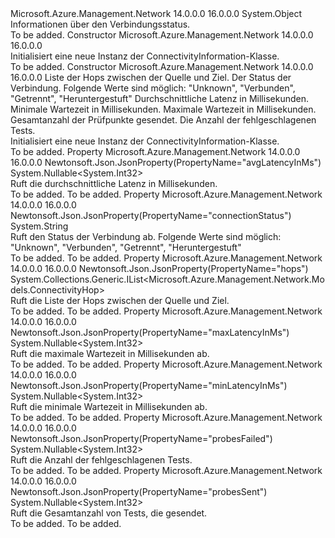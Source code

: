 <Type Name="ConnectivityInformation" FullName="Microsoft.Azure.Management.Network.Models.ConnectivityInformation">
  <TypeSignature Language="C#" Value="public class ConnectivityInformation" />
  <TypeSignature Language="ILAsm" Value=".class public auto ansi beforefieldinit ConnectivityInformation extends System.Object" />
  <TypeSignature Language="DocId" Value="T:Microsoft.Azure.Management.Network.Models.ConnectivityInformation" />
  <TypeSignature Language="VB.NET" Value="Public Class ConnectivityInformation" />
  <TypeSignature Language="F#" Value="type ConnectivityInformation = class" />
  <AssemblyInfo>
    <AssemblyName>Microsoft.Azure.Management.Network</AssemblyName>
    <AssemblyVersion>14.0.0.0</AssemblyVersion>
    <AssemblyVersion>16.0.0.0</AssemblyVersion>
  </AssemblyInfo>
  <Base>
    <BaseTypeName>System.Object</BaseTypeName>
  </Base>
  <Interfaces />
  <Docs>
    <summary>
            Informationen über den Verbindungsstatus.
            </summary>
    <remarks>To be added.</remarks>
  </Docs>
  <Members>
    <Member MemberName=".ctor">
      <MemberSignature Language="C#" Value="public ConnectivityInformation ();" />
      <MemberSignature Language="ILAsm" Value=".method public hidebysig specialname rtspecialname instance void .ctor() cil managed" />
      <MemberSignature Language="DocId" Value="M:Microsoft.Azure.Management.Network.Models.ConnectivityInformation.#ctor" />
      <MemberSignature Language="VB.NET" Value="Public Sub New ()" />
      <MemberType>Constructor</MemberType>
      <AssemblyInfo>
        <AssemblyName>Microsoft.Azure.Management.Network</AssemblyName>
        <AssemblyVersion>14.0.0.0</AssemblyVersion>
        <AssemblyVersion>16.0.0.0</AssemblyVersion>
      </AssemblyInfo>
      <Parameters />
      <Docs>
        <summary>
            Initialisiert eine neue Instanz der ConnectivityInformation-Klasse.
            </summary>
        <remarks>To be added.</remarks>
      </Docs>
    </Member>
    <Member MemberName=".ctor">
      <MemberSignature Language="C#" Value="public ConnectivityInformation (System.Collections.Generic.IList&lt;Microsoft.Azure.Management.Network.Models.ConnectivityHop&gt; hops = null, string connectionStatus = null, Nullable&lt;int&gt; avgLatencyInMs = null, Nullable&lt;int&gt; minLatencyInMs = null, Nullable&lt;int&gt; maxLatencyInMs = null, Nullable&lt;int&gt; probesSent = null, Nullable&lt;int&gt; probesFailed = null);" />
      <MemberSignature Language="ILAsm" Value=".method public hidebysig specialname rtspecialname instance void .ctor(class System.Collections.Generic.IList`1&lt;class Microsoft.Azure.Management.Network.Models.ConnectivityHop&gt; hops, string connectionStatus, valuetype System.Nullable`1&lt;int32&gt; avgLatencyInMs, valuetype System.Nullable`1&lt;int32&gt; minLatencyInMs, valuetype System.Nullable`1&lt;int32&gt; maxLatencyInMs, valuetype System.Nullable`1&lt;int32&gt; probesSent, valuetype System.Nullable`1&lt;int32&gt; probesFailed) cil managed" />
      <MemberSignature Language="DocId" Value="M:Microsoft.Azure.Management.Network.Models.ConnectivityInformation.#ctor(System.Collections.Generic.IList{Microsoft.Azure.Management.Network.Models.ConnectivityHop},System.String,System.Nullable{System.Int32},System.Nullable{System.Int32},System.Nullable{System.Int32},System.Nullable{System.Int32},System.Nullable{System.Int32})" />
      <MemberSignature Language="VB.NET" Value="Public Sub New (Optional hops As IList(Of ConnectivityHop) = null, Optional connectionStatus As String = null, Optional avgLatencyInMs As Nullable(Of Integer) = null, Optional minLatencyInMs As Nullable(Of Integer) = null, Optional maxLatencyInMs As Nullable(Of Integer) = null, Optional probesSent As Nullable(Of Integer) = null, Optional probesFailed As Nullable(Of Integer) = null)" />
      <MemberSignature Language="F#" Value="new Microsoft.Azure.Management.Network.Models.ConnectivityInformation : System.Collections.Generic.IList&lt;Microsoft.Azure.Management.Network.Models.ConnectivityHop&gt; * string * Nullable&lt;int&gt; * Nullable&lt;int&gt; * Nullable&lt;int&gt; * Nullable&lt;int&gt; * Nullable&lt;int&gt; -&gt; Microsoft.Azure.Management.Network.Models.ConnectivityInformation" Usage="new Microsoft.Azure.Management.Network.Models.ConnectivityInformation (hops, connectionStatus, avgLatencyInMs, minLatencyInMs, maxLatencyInMs, probesSent, probesFailed)" />
      <MemberType>Constructor</MemberType>
      <AssemblyInfo>
        <AssemblyName>Microsoft.Azure.Management.Network</AssemblyName>
        <AssemblyVersion>14.0.0.0</AssemblyVersion>
        <AssemblyVersion>16.0.0.0</AssemblyVersion>
      </AssemblyInfo>
      <Parameters>
        <Parameter Name="hops" Type="System.Collections.Generic.IList&lt;Microsoft.Azure.Management.Network.Models.ConnectivityHop&gt;" />
        <Parameter Name="connectionStatus" Type="System.String" />
        <Parameter Name="avgLatencyInMs" Type="System.Nullable&lt;System.Int32&gt;" />
        <Parameter Name="minLatencyInMs" Type="System.Nullable&lt;System.Int32&gt;" />
        <Parameter Name="maxLatencyInMs" Type="System.Nullable&lt;System.Int32&gt;" />
        <Parameter Name="probesSent" Type="System.Nullable&lt;System.Int32&gt;" />
        <Parameter Name="probesFailed" Type="System.Nullable&lt;System.Int32&gt;" />
      </Parameters>
      <Docs>
        <param name="hops">Liste der Hops zwischen der Quelle und Ziel.</param>
        <param name="connectionStatus">Der Status der Verbindung. Folgende Werte sind möglich: "Unknown", "Verbunden", "Getrennt", "Heruntergestuft"</param>
        <param name="avgLatencyInMs">Durchschnittliche Latenz in Millisekunden.</param>
        <param name="minLatencyInMs">Minimale Wartezeit in Millisekunden.</param>
        <param name="maxLatencyInMs">Maximale Wartezeit in Millisekunden.</param>
        <param name="probesSent">Gesamtanzahl der Prüfpunkte gesendet.</param>
        <param name="probesFailed">Die Anzahl der fehlgeschlagenen Tests.</param>
        <summary>
            Initialisiert eine neue Instanz der ConnectivityInformation-Klasse.
            </summary>
        <remarks>To be added.</remarks>
      </Docs>
    </Member>
    <Member MemberName="AvgLatencyInMs">
      <MemberSignature Language="C#" Value="public Nullable&lt;int&gt; AvgLatencyInMs { get; }" />
      <MemberSignature Language="ILAsm" Value=".property instance valuetype System.Nullable`1&lt;int32&gt; AvgLatencyInMs" />
      <MemberSignature Language="DocId" Value="P:Microsoft.Azure.Management.Network.Models.ConnectivityInformation.AvgLatencyInMs" />
      <MemberSignature Language="VB.NET" Value="Public ReadOnly Property AvgLatencyInMs As Nullable(Of Integer)" />
      <MemberSignature Language="F#" Value="member this.AvgLatencyInMs : Nullable&lt;int&gt;" Usage="Microsoft.Azure.Management.Network.Models.ConnectivityInformation.AvgLatencyInMs" />
      <MemberType>Property</MemberType>
      <AssemblyInfo>
        <AssemblyName>Microsoft.Azure.Management.Network</AssemblyName>
        <AssemblyVersion>14.0.0.0</AssemblyVersion>
        <AssemblyVersion>16.0.0.0</AssemblyVersion>
      </AssemblyInfo>
      <Attributes>
        <Attribute>
          <AttributeName>Newtonsoft.Json.JsonProperty(PropertyName="avgLatencyInMs")</AttributeName>
        </Attribute>
      </Attributes>
      <ReturnValue>
        <ReturnType>System.Nullable&lt;System.Int32&gt;</ReturnType>
      </ReturnValue>
      <Docs>
        <summary>
            Ruft die durchschnittliche Latenz in Millisekunden.
            </summary>
        <value>To be added.</value>
        <remarks>To be added.</remarks>
      </Docs>
    </Member>
    <Member MemberName="ConnectionStatus">
      <MemberSignature Language="C#" Value="public string ConnectionStatus { get; }" />
      <MemberSignature Language="ILAsm" Value=".property instance string ConnectionStatus" />
      <MemberSignature Language="DocId" Value="P:Microsoft.Azure.Management.Network.Models.ConnectivityInformation.ConnectionStatus" />
      <MemberSignature Language="VB.NET" Value="Public ReadOnly Property ConnectionStatus As String" />
      <MemberSignature Language="F#" Value="member this.ConnectionStatus : string" Usage="Microsoft.Azure.Management.Network.Models.ConnectivityInformation.ConnectionStatus" />
      <MemberType>Property</MemberType>
      <AssemblyInfo>
        <AssemblyName>Microsoft.Azure.Management.Network</AssemblyName>
        <AssemblyVersion>14.0.0.0</AssemblyVersion>
        <AssemblyVersion>16.0.0.0</AssemblyVersion>
      </AssemblyInfo>
      <Attributes>
        <Attribute>
          <AttributeName>Newtonsoft.Json.JsonProperty(PropertyName="connectionStatus")</AttributeName>
        </Attribute>
      </Attributes>
      <ReturnValue>
        <ReturnType>System.String</ReturnType>
      </ReturnValue>
      <Docs>
        <summary>
            Ruft den Status der Verbindung ab. Folgende Werte sind möglich: "Unknown", "Verbunden", "Getrennt", "Heruntergestuft"
            </summary>
        <value>To be added.</value>
        <remarks>To be added.</remarks>
      </Docs>
    </Member>
    <Member MemberName="Hops">
      <MemberSignature Language="C#" Value="public System.Collections.Generic.IList&lt;Microsoft.Azure.Management.Network.Models.ConnectivityHop&gt; Hops { get; }" />
      <MemberSignature Language="ILAsm" Value=".property instance class System.Collections.Generic.IList`1&lt;class Microsoft.Azure.Management.Network.Models.ConnectivityHop&gt; Hops" />
      <MemberSignature Language="DocId" Value="P:Microsoft.Azure.Management.Network.Models.ConnectivityInformation.Hops" />
      <MemberSignature Language="VB.NET" Value="Public ReadOnly Property Hops As IList(Of ConnectivityHop)" />
      <MemberSignature Language="F#" Value="member this.Hops : System.Collections.Generic.IList&lt;Microsoft.Azure.Management.Network.Models.ConnectivityHop&gt;" Usage="Microsoft.Azure.Management.Network.Models.ConnectivityInformation.Hops" />
      <MemberType>Property</MemberType>
      <AssemblyInfo>
        <AssemblyName>Microsoft.Azure.Management.Network</AssemblyName>
        <AssemblyVersion>14.0.0.0</AssemblyVersion>
        <AssemblyVersion>16.0.0.0</AssemblyVersion>
      </AssemblyInfo>
      <Attributes>
        <Attribute>
          <AttributeName>Newtonsoft.Json.JsonProperty(PropertyName="hops")</AttributeName>
        </Attribute>
      </Attributes>
      <ReturnValue>
        <ReturnType>System.Collections.Generic.IList&lt;Microsoft.Azure.Management.Network.Models.ConnectivityHop&gt;</ReturnType>
      </ReturnValue>
      <Docs>
        <summary>
            Ruft die Liste der Hops zwischen der Quelle und Ziel.
            </summary>
        <value>To be added.</value>
        <remarks>To be added.</remarks>
      </Docs>
    </Member>
    <Member MemberName="MaxLatencyInMs">
      <MemberSignature Language="C#" Value="public Nullable&lt;int&gt; MaxLatencyInMs { get; }" />
      <MemberSignature Language="ILAsm" Value=".property instance valuetype System.Nullable`1&lt;int32&gt; MaxLatencyInMs" />
      <MemberSignature Language="DocId" Value="P:Microsoft.Azure.Management.Network.Models.ConnectivityInformation.MaxLatencyInMs" />
      <MemberSignature Language="VB.NET" Value="Public ReadOnly Property MaxLatencyInMs As Nullable(Of Integer)" />
      <MemberSignature Language="F#" Value="member this.MaxLatencyInMs : Nullable&lt;int&gt;" Usage="Microsoft.Azure.Management.Network.Models.ConnectivityInformation.MaxLatencyInMs" />
      <MemberType>Property</MemberType>
      <AssemblyInfo>
        <AssemblyName>Microsoft.Azure.Management.Network</AssemblyName>
        <AssemblyVersion>14.0.0.0</AssemblyVersion>
        <AssemblyVersion>16.0.0.0</AssemblyVersion>
      </AssemblyInfo>
      <Attributes>
        <Attribute>
          <AttributeName>Newtonsoft.Json.JsonProperty(PropertyName="maxLatencyInMs")</AttributeName>
        </Attribute>
      </Attributes>
      <ReturnValue>
        <ReturnType>System.Nullable&lt;System.Int32&gt;</ReturnType>
      </ReturnValue>
      <Docs>
        <summary>
            Ruft die maximale Wartezeit in Millisekunden ab.
            </summary>
        <value>To be added.</value>
        <remarks>To be added.</remarks>
      </Docs>
    </Member>
    <Member MemberName="MinLatencyInMs">
      <MemberSignature Language="C#" Value="public Nullable&lt;int&gt; MinLatencyInMs { get; }" />
      <MemberSignature Language="ILAsm" Value=".property instance valuetype System.Nullable`1&lt;int32&gt; MinLatencyInMs" />
      <MemberSignature Language="DocId" Value="P:Microsoft.Azure.Management.Network.Models.ConnectivityInformation.MinLatencyInMs" />
      <MemberSignature Language="VB.NET" Value="Public ReadOnly Property MinLatencyInMs As Nullable(Of Integer)" />
      <MemberSignature Language="F#" Value="member this.MinLatencyInMs : Nullable&lt;int&gt;" Usage="Microsoft.Azure.Management.Network.Models.ConnectivityInformation.MinLatencyInMs" />
      <MemberType>Property</MemberType>
      <AssemblyInfo>
        <AssemblyName>Microsoft.Azure.Management.Network</AssemblyName>
        <AssemblyVersion>14.0.0.0</AssemblyVersion>
        <AssemblyVersion>16.0.0.0</AssemblyVersion>
      </AssemblyInfo>
      <Attributes>
        <Attribute>
          <AttributeName>Newtonsoft.Json.JsonProperty(PropertyName="minLatencyInMs")</AttributeName>
        </Attribute>
      </Attributes>
      <ReturnValue>
        <ReturnType>System.Nullable&lt;System.Int32&gt;</ReturnType>
      </ReturnValue>
      <Docs>
        <summary>
            Ruft die minimale Wartezeit in Millisekunden ab.
            </summary>
        <value>To be added.</value>
        <remarks>To be added.</remarks>
      </Docs>
    </Member>
    <Member MemberName="ProbesFailed">
      <MemberSignature Language="C#" Value="public Nullable&lt;int&gt; ProbesFailed { get; }" />
      <MemberSignature Language="ILAsm" Value=".property instance valuetype System.Nullable`1&lt;int32&gt; ProbesFailed" />
      <MemberSignature Language="DocId" Value="P:Microsoft.Azure.Management.Network.Models.ConnectivityInformation.ProbesFailed" />
      <MemberSignature Language="VB.NET" Value="Public ReadOnly Property ProbesFailed As Nullable(Of Integer)" />
      <MemberSignature Language="F#" Value="member this.ProbesFailed : Nullable&lt;int&gt;" Usage="Microsoft.Azure.Management.Network.Models.ConnectivityInformation.ProbesFailed" />
      <MemberType>Property</MemberType>
      <AssemblyInfo>
        <AssemblyName>Microsoft.Azure.Management.Network</AssemblyName>
        <AssemblyVersion>14.0.0.0</AssemblyVersion>
        <AssemblyVersion>16.0.0.0</AssemblyVersion>
      </AssemblyInfo>
      <Attributes>
        <Attribute>
          <AttributeName>Newtonsoft.Json.JsonProperty(PropertyName="probesFailed")</AttributeName>
        </Attribute>
      </Attributes>
      <ReturnValue>
        <ReturnType>System.Nullable&lt;System.Int32&gt;</ReturnType>
      </ReturnValue>
      <Docs>
        <summary>
            Ruft die Anzahl der fehlgeschlagenen Tests.
            </summary>
        <value>To be added.</value>
        <remarks>To be added.</remarks>
      </Docs>
    </Member>
    <Member MemberName="ProbesSent">
      <MemberSignature Language="C#" Value="public Nullable&lt;int&gt; ProbesSent { get; }" />
      <MemberSignature Language="ILAsm" Value=".property instance valuetype System.Nullable`1&lt;int32&gt; ProbesSent" />
      <MemberSignature Language="DocId" Value="P:Microsoft.Azure.Management.Network.Models.ConnectivityInformation.ProbesSent" />
      <MemberSignature Language="VB.NET" Value="Public ReadOnly Property ProbesSent As Nullable(Of Integer)" />
      <MemberSignature Language="F#" Value="member this.ProbesSent : Nullable&lt;int&gt;" Usage="Microsoft.Azure.Management.Network.Models.ConnectivityInformation.ProbesSent" />
      <MemberType>Property</MemberType>
      <AssemblyInfo>
        <AssemblyName>Microsoft.Azure.Management.Network</AssemblyName>
        <AssemblyVersion>14.0.0.0</AssemblyVersion>
        <AssemblyVersion>16.0.0.0</AssemblyVersion>
      </AssemblyInfo>
      <Attributes>
        <Attribute>
          <AttributeName>Newtonsoft.Json.JsonProperty(PropertyName="probesSent")</AttributeName>
        </Attribute>
      </Attributes>
      <ReturnValue>
        <ReturnType>System.Nullable&lt;System.Int32&gt;</ReturnType>
      </ReturnValue>
      <Docs>
        <summary>
            Ruft die Gesamtanzahl von Tests, die gesendet.
            </summary>
        <value>To be added.</value>
        <remarks>To be added.</remarks>
      </Docs>
    </Member>
  </Members>
</Type>